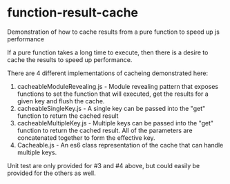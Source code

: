 # function-result-cache
Demonstration of how to cache results from a pure function to speed up js performance

If a pure function takes a long time to execute, then there is a desire to cache the results to speed up performance.

There are 4 different implementations of cacheing demonstrated here:

  1. cacheableModuleRevealing.js - Module revealing pattern that exposes functions to set the function that will executed, get the results for a given key and flush the cache.
  2. cacheableSingleKey.js - A single key can be passed into the "get" function to return the cached result
  3. cacheableMultipleKey.js - Multiple keys can be passed into the "get" function to return the cached result. All of the parameters are concatenated together to form the effective key.
  4. Cacheable.js - An es6 class representation of the cache that can handle multiple keys.
  
  
Unit test are only provided for #3 and #4 above, but could easily be provided for the others as well.
